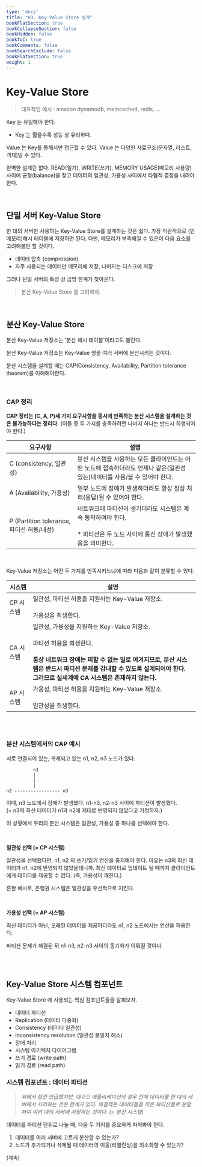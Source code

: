 ```yaml
---
type: 'docs'
title: "03. Key-Value Store 설계"
bookFlatSection: true
bookCollapseSection: false
bookHidden: false
bookToC: true
bookComments: false
bookSearchExclude: false
bookFlatSection: true
weight: 1
---
```


# Key-Value Store

> 대표적인 예시 : amazon dynamodb, memcached, redis, ...

Key 는 유일해야 한다.
- Key 는 짧을수록 성능 상 유리하다.

Value 는 Key를 통해서만 접근할 수 있다.
Value 는 다양한 자료구조(문자열, 리스트, 객체)일 수 있다.


완벽한 설계란 없다. READ(일기), WRITE(쓰기), MEMORY USAGE(메모리 사용량) 사이에 균형(balance)을 찾고 데이터의 일관성, 가용성 사이에서 타협적 결정을 내려야 한다.

<br>

## 단일 서버 Key-Value Store

한 대의 서버만 사용하는 Key-Value Store를 설계하는 것은 쉽다. 가장 직관적으로 (인메모리)해시 테이블에 저장하면 된다. 다만, 메모리가 부족해질 수 있은이 다음 요소를 고려해볼만 할 것이다.

- 데이터 압축 (compression)
- 자주 사용되는 데이터만 메모리에 저장, 나머지는 디스크에 저장

그러나 단일 서버의 특성 상 금방 한계가 찾아온다.

> 분산 Key-Value Store 를 고려하자.

<br>

## 분산 Key-Value Store

분산 Key-Value 저장소는 '분산 해시 테이블'이라고도 불린다.

분산 Key-Value 저장소는 Key-Value 쌍을 여러 서버에 분산시키는 것이다. 

분산 시스템을 설계할 때는 CAP(Consistency, Availability, Partition tolerance theorem)를 이해해야한다.

<br>

### CAP 정리

**CAP 정리는 (C, A, P)세 가지 요구사항을 동시에 만족하는 분산 시스템을 설계하는 것은 불가능하다는 정리다.** (이들 중 두 가지를 충족하려면 나머지 하나는 반드시 희생되어야 한다.)

|요구사항|설명|
|-|-|
|C (consistency, 일관성)|분산 시스템을 사용하는 모든 클라이언트는 어떤 노드에 접속하더라도 언제나 같은(일관성 있는)데이터를 사용/볼 수 있어야 한다.|
|A (Availability, 가용성)|일부 노드에 장애가 발생하더라도 항상 정상 처리(응답)될 수 있어야 한다.|
|P (Partition tolerance, 파티션 허용/내성)|네트워크에 파티션이 생기더라도 시스템은 계속 동작하여야 한다. <br><br>* 파티션은 두 노드 사이에 통신 장애가 발생했음을 의미한다.|

<br>

Key-Value 저장소는 어떤 두 가지를 만족시키느냐에 따라 다음과 같이 분류할 수 있다.

|시스템|설명|
|-|-|
|CP 시스템|일관성, 파티션 허용을 지원하는 Key-Value 저장소. <br><br>가용성을 희생한다.|
|CA 시스템|일관성, 가용성을 지원하는 Key-Value 저장소. <br><br>파티션 허용을 희생한다. <br><br>**통상 네트워크 장애는 피할 수 없는 일로 여겨지므로, 분산 시스템은 반드시 파티션 문제를 감내할 수 있도록 설계되어야 한다.<br>그러므로 실세계에 CA 시스템은 존재하지 않는다.**|
|AP 시스템|가용성, 파티션 허용을 지원하는 Key-Value 저장소. <br><br>일관성을 희생한다.|

<br><br>

### 분산 시스템에서의 CAP 예시

서로 연결되어 있는, 복제되고 있는 n1, n2, n3 노드가 있다.

```text
          n1
          |
          |
          |
n2 ----------------- n3
```

이때, n3 노드에서 장애가 발생했다. n1-n3, n2-n3 사이에 파티션이 발생했다.<br>
(= n3의 최신 데이터가 n1과 n2에 제대로 반영되지 않았다고 가정하자.)

이 상황에서 우리의 분산 시스템은 일관성, 가용성 중 하나를 선택해야 한다.

<br>

**일관성 선택 (= CP 시스템)**

일관성을 선택했다면, n1, n2 의 쓰기/읽기 연산을 중지해야 한다. 이유는 n3의 최신 데이터가 n1, n2에 반영되지 않았을테니까. 최신 데이터로 업데이트 될 때까지 클라이언트에게 데이터를 제공할 수 없다. (즉, 가용성이 깨진다.)

흔한 예시로, 은행권 시스템은 일관성을 우선적으로 지킨다.

<br>

**가용성 선택 (= AP 시스템)**

최신 데이터가 아닌, 오래된 데이터를 제공하더라도 n1, n2 노드에서는 연산을 허용한다. 

파티션 문제가 해결된 뒤 n1-n3, n2-n3 사이의 동기화가 이뤄질 것이다.

<br><br>

## Key-Value Store 시스템 컴포넌트

Key-Value Store 에 사용되는 핵심 컴포넌트들을 살펴보자.

- 데이터 파티션
- Replication (데이터 다중화)
- Consistency (데이터 일관성)
- Inconsistency resolution (일관성 불일치 해소)
- 장애 처리
- 시스템 아키텍처 다이어그램
- 쓰기 경로 (write path)
- 읽기 경로 (read path)

### 시스템 컴포넌트 : 데이터 파티션

> *위에서 잠깐 언급했지만, 대규모 애플리케이션의 경우 전체 데이터를 한 대의 서버에서 처리하는 것은 한계가 있다. 해결책은 데이터들을 작은 파티션들로 분할하여 여러 대의 서버에 저장하는 것이다. (= 분산 시스템)*

데이터를 파티션 단위로 나눌 때, 다음 두 가지를 중요하게 따져봐야 한다.

1. 데이터를 여러 서버에 고르게 분산할 수 있는가?
2. 노드가 추가되거나 삭제될 때 데이터의 이동(리밸런싱)을 최소화할 수 있는가?

(계속)
